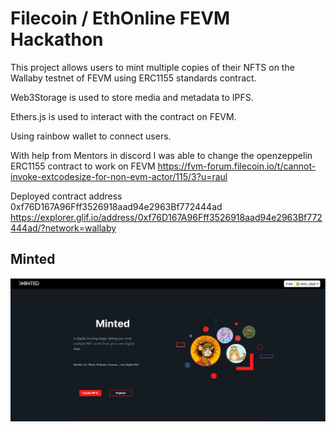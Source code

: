# Filecoin / EthOnline FEVM Hackathon 

This project allows users to mint multiple copies of their NFTS on the Wallaby testnet of FEVM using ERC1155 standards contract.

Web3Storage is used to store media and metadata to IPFS.

Ethers.js is used to interact with the contract on FEVM.

Using rainbow wallet to connect users.

With help from Mentors in discord I was able to change the openzeppelin ERC1155 contract to work on FEVM
https://fvm-forum.filecoin.io/t/cannot-invoke-extcodesize-for-non-evm-actor/115/3?u=raul

Deployed contract address 0xf76D167A96Fff3526918aad94e2963Bf772444ad
https://explorer.glif.io/address/0xf76D167A96Fff3526918aad94e2963Bf772444ad/?network=wallaby



## Minted

![Screenshot](Capture.JPG)

